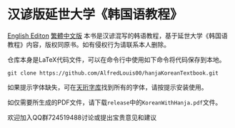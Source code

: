 # 汉谚版延世大学《韩国语教程》
[English Editon](README.md) [繁體中文版](README-TC.md)
本书是汉谚混写的韩语教程，基于延世大学《韩国语教程》内容，版权同原书。如有侵权行为请联系本人删除。

仓库本身是LaTeX代码文件，可以在命令行中使用如下命令将代码保存到本地。
```
git clone https://github.com/AlfredLouis00/hanjaKoreanTextbook.git
```
如果提示字体缺失，可在[天珩字库](http://cheonhyeong.com/Simplified/download.html)找到所有的字体，请按提示安装使用。

如仅需要所生成的PDF文件，请下载`release`中的`KoreanWithHanja.pdf`文件。

欢迎加入QQ群724519488讨论或提出宝贵意见和建议
